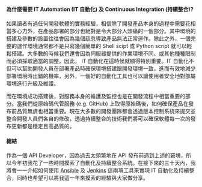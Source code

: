 #### 為什麼需要 IT Automation (IT 自動化) 及 Continuous Integration (持續整合)?

如果讀者有過任何開發軟體的實務經驗，相信除了開發產品本身的過程中需要花相當多心力外，在產品部署的部分也絕對是令大部分人頭痛的一個部分。其中環境的搭建及參數的設置往往會因為幾個疏忽導致產品無法正常運作。除此之外，一個完整的運作環境通常都不是只寫幾個簡單的 Shell scipt 或 Python script 就可以輕鬆搭建。大多數的時候我們還會因為伺服器提供的作業環境不同、或其他種種限制而必須採取適當的調整。因此， IT 自動化在這時候就顯得特別重要。IT 自動化不但可以幫助開發人員在部署產品時確保環境搭建跟開發環境一致，進而有效地減少部署環境時出錯的機率，另外，一個好的自動化工具也可以讓使用者安全地對部屬環境進行升級及維護。

而在環境成功搭建後，對服務本身的維護及監控也是在開發流程中相當重要的部分。當我們從原始碼代管服務 (e.g. GitHub) 上取得原始碼後，如何確保產品在發布前品質無虞也相當重要。現在大多數的開發團隊都會透過版本控制系統來提交並整合開發人員們各自的修改，透過持續整合的技術我們將可以確保軟體每一次的發布更新都是穩定且高品質的。

#### 總結

作為一個 API Developer，因為過去太頻繁地在 API 發布前遇到上述的窘境，所以今年初我花了一些時間摸索了自動化及持續整合系統。在接下來的三十天內，我將會一一介紹如何使用 [Ansible](https://www.ansible.com/) 及 [Jenkins](https://jenkins.io/) 這兩項工具來實現 IT 自動化及持續整合，同時也希望可以將我這一年來摸索的經驗與大家做分享。

